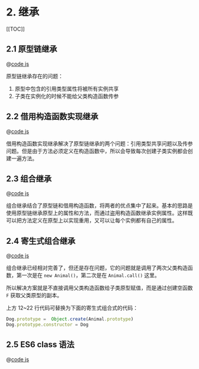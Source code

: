 # 2. 继承

[[TOC]]

## 2.1 原型链继承

@[code js](./src/02-prototype-chain-inheritance-1.js)

原型链继承存在的问题：

1. 原型中包含的引用类型属性将被所有实例共享
2. 子类在实例化的时候不能给父类构造函数传参

## 2.2 借用构造函数实现继承

@[code js](./src/02-prototype-chain-inheritance-2.js)

借用构造函数实现继承解决了原型链继承的两个问题：引用类型共享问题以及传参问题。但是由于方法必须定义在构造函数中，所以会导致每次创建子类实例都会创建一遍方法。

## 2.3 组合继承

@[code js](./src/02-prototype-chain-inheritance-3.js)

组合继承结合了原型链和借用构造函数，将两者的优点集中了起来。基本的思路是使用原型链继承原型上的属性和方法，而通过盗用构造函数继承实例属性。这样既可以把方法定义在原型上以实现重用，又可以让每个实例都有自己的属性。

## 2.4 寄生式组合继承

@[code js](./src/02-prototype-chain-inheritance-4.js)

组合继承已经相对完善了，但还是存在问题，它的问题就是调用了两次父类构造函数，第一次是在 `new Animal()`，第二次是在 `Animal.call()` 这里。

所以解决方案就是不直接调用父类构造函数给子类原型赋值，而是通过创建空函数 `F` 获取父类原型的副本。

上方 12~22 行代码可替换为下面的寄生式组合式的代码：

```js
Dog.prototype =  Object.create(Animal.prototype)
Dog.prototype.constructor = Dog
```

## 2.5 ES6 class 语法

@[code js](./src/02-prototype-chain-inheritance-5.js)
